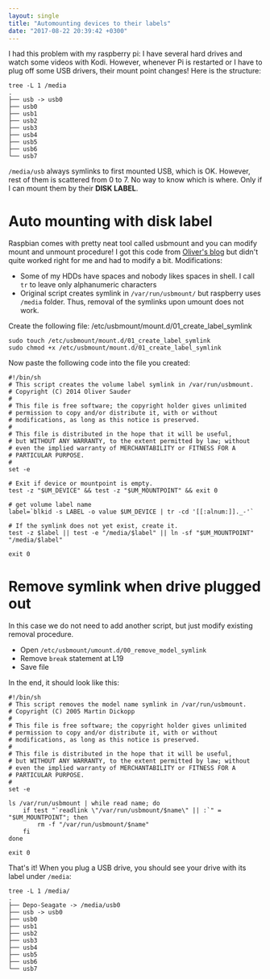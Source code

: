 ```yaml
---
layout: single
title: "Automounting devices to their labels"
date: "2017-08-22 20:39:42 +0300"
---
```

I had this problem with my raspberry pi: I have several hard drives and watch some videos with Kodi. However, whenever Pi is restarted or I have to plug off some USB drivers, their mount point changes! Here is the structure:

```
tree -L 1 /media
.
├── usb -> usb0
├── usb0
├── usb1
├── usb2
├── usb3
├── usb4
├── usb5
├── usb6
└── usb7
```

`/media/usb` always symlinks to first mounted USB, which is OK. However, rest of them is scattered from 0 to 7. No way to know which is where. Only if I can mount them by their **DISK LABEL**.

# Auto mounting with disk label
Raspbian comes with pretty neat tool called usbmount and you can modify mount and unmount procedure! I got this code from [Oliver's blog](https://esite.ch/2014/04/mounting-external-usb-drives-automatically-to-its-label/) but didn't quite worked right for me and had to modify a bit. Modifications:

* Some of my HDDs have spaces and nobody likes spaces in shell. I call `tr` to leave only alphanumeric characters
* Original script creates symlink in `/var/run/usbmount/` but raspberry uses `/media` folder. Thus, removal of the symlinks upon umount does not work.

Create the following file: /etc/usbmount/mount.d/01_create_label_symlink

```shell
sudo touch /etc/usbmount/mount.d/01_create_label_symlink
sudo chmod +x /etc/usbmount/mount.d/01_create_label_symlink
```

Now paste the following code into the file you created:

```shell
#!/bin/sh
# This script creates the volume label symlink in /var/run/usbmount.
# Copyright (C) 2014 Oliver Sauder
#
# This file is free software; the copyright holder gives unlimited
# permission to copy and/or distribute it, with or without
# modifications, as long as this notice is preserved.
#
# This file is distributed in the hope that it will be useful,
# but WITHOUT ANY WARRANTY, to the extent permitted by law; without
# even the implied warranty of MERCHANTABILITY or FITNESS FOR A
# PARTICULAR PURPOSE.
#
set -e

# Exit if device or mountpoint is empty.
test -z "$UM_DEVICE" && test -z "$UM_MOUNTPOINT" && exit 0

# get volume label name
label=`blkid -s LABEL -o value $UM_DEVICE | tr -cd '[[:alnum:]]._-'`

# If the symlink does not yet exist, create it.
test -z $label || test -e "/media/$label" || ln -sf "$UM_MOUNTPOINT" "/media/$label"

exit 0
```

# Remove symlink when drive plugged out

In this case we do not need to add another script, but just modify existing removal procedure.

* Open `/etc/usbmount/umount.d/00_remove_model_symlink`
* Remove `break` statement at L19
* Save file

In the end, it should look like this:

```shell
#!/bin/sh
# This script removes the model name symlink in /var/run/usbmount.
# Copyright (C) 2005 Martin Dickopp
#
# This file is free software; the copyright holder gives unlimited
# permission to copy and/or distribute it, with or without
# modifications, as long as this notice is preserved.
#
# This file is distributed in the hope that it will be useful,
# but WITHOUT ANY WARRANTY, to the extent permitted by law; without
# even the implied warranty of MERCHANTABILITY or FITNESS FOR A
# PARTICULAR PURPOSE.
#
set -e

ls /var/run/usbmount | while read name; do
    if test "`readlink \"/var/run/usbmount/$name\" || :`" = "$UM_MOUNTPOINT"; then
        rm -f "/var/run/usbmount/$name"
    fi
done

exit 0
```

That's it! When you plug a USB drive, you should see your drive with its label under `/media`:

```shell
tree -L 1 /media/
.
├── Depo-Seagate -> /media/usb0
├── usb -> usb0
├── usb0
├── usb1
├── usb2
├── usb3
├── usb4
├── usb5
├── usb6
└── usb7
```
